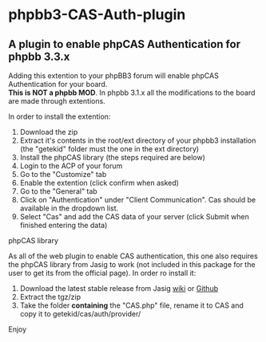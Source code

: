phpbb3-CAS-Auth-plugin
======================

A plugin to enable phpCAS Authentication for phpbb 3.3.x
----------------
Adding this extention to your phpBB3 forum will enable phpCAS Authentication for your board.  
**This is NOT a phpbb MOD**. In phpbb 3.1.x all the modifications to the board are made through extentions.  
   
In order to install the extention:

1.  Download the zip
2.  Extract it's contents in the root/ext directory of your phpbb3 installation (the "getekid" folder must the one in the ext directory)
3.  Install the phpCAS library (the steps required are below)
4.  Login to the ACP of your forum
5.  Go to the "Customize" tab
6.  Enable the extention (click confirm when asked)
7.  Go to the "General" tab
8.  Click on "Authentication" under "Client Communication". Cas should be available in the dropdown list.
9.  Select "Cas" and add the CAS data of your server (click Submit when finished entering the data)

phpCAS library

As all of the web plugin to enable CAS authentication, this one also requires the phpCAS library from Jasig to work (not included in this package for the user to get its from the official page). In order ro install it:

1.  Download the latest stable release from Jasig [wiki](https://wiki.jasig.org/plugins/servlet/mobile#content/view/737) or [Github](https://github.com/Jasig/phpCAS)
2.  Extract the tgz/zip
3.  Take the folder **containing** the "CAS.php" file, rename it to CAS and copy it to getekid/cas/auth/provider/ 

Enjoy
